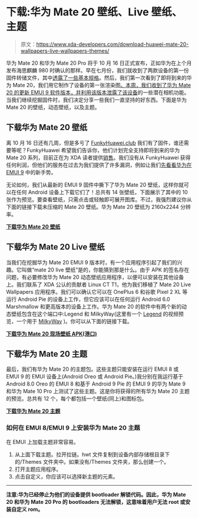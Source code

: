 # 下载:华为 Mate 20 壁纸、Live 壁纸、主题

> 原文：<https://www.xda-developers.com/download-huawei-mate-20-wallpapers-live-wallpapers-themes/>

华为 Mate 20 和华为 Mate 20 Pro 将于 10 月 16 日正式宣布，正如华为在上个月发布海思麒麟 980 时确认的那样。早在七月份，我们就收到了两款设备的第一份固件转储文件，其中[透露了一些基本规格](https://www.xda-developers.com/huawei-mate-20-specifications-features-rumor/)。然后，我们第一次看到了即将到来的华为 Mate 20，我们用它制作了设备的第一张渲染图[。本周，我们收到了华为 Mate 20 的更新 EMUI 9 软件版本，并利用该版本](https://www.xda-developers.com/huawei-mate-20-notch-render-specifications/)[泄露了该设备](https://www.xda-developers.com/possible-huawei-mate-20-camera-features/)的一些潜在相机功能。当我们继续挖掘固件时，我们决定分享一些我们一直坚持的好东西。下面是华为 Mate 20 的壁纸，动态壁纸，以及主题。

## 下载华为 Mate 20 壁纸

离 10 月 16 日还有几周，但是多亏了 [FunkyHuawei.club](https://funkyhuawei.club/) 我们有了固件，谁还需要等呢？FunkyHuawei 希望我们告诉你，他们计划完全支持即将到来的华为 Mate 20 系列，目前正在为 XDA 读者提供[销售](https://funkyhuawei.club/xdaspecial)。我们没有从 FunkyHuawei 获得任何利润，但他们的服务在过去为我们提供了许多漏洞，例如让我们[先看看华为在 EMUI 9](https://www.xda-developers.com/emui-9-android-pie-honor-10-gestures/) 中的新手势。

无论如何，我们从最新的 EMUI 9 固件中撕下了华为 Mate 20 壁纸，这样你就可以在任何 Android 设备上下载它们了！总共有 14 张壁纸，下面展示了其中的 10 张作为预览。要查看壁纸，只需点击或轻触即可展开图库。不过，我强烈建议你从下面的链接下载未压缩的 Mate 20 壁纸。华为 Mate 20 壁纸为 2160x2244 分辨率。

[**下载华为 Mate 20 壁纸**](https://www.androidfilehost.com/?fid=1322778262904009578)

## 下载华为 Mate 20 Live 壁纸

当我们在挖掘华为 Mate 20 EMUI 9 版本时，有一个应用程序引起了我们的兴趣。它叫做“mate 20 live 壁纸”是的，你能猜到那是什么。由于 APK 的签名存在问题，有必要修改华为 Mate 20 动态壁纸应用程序，以便可以安装在其他设备上。我们联系了 XDA 公认的贡献者 Linux CT T1，他为我们移植了 Mate 20 Live Wallpapers 应用程序。我们可以确认它可以在 OnePlus 6 和谷歌 Pixel 2 XL 等运行 Android Pie 的设备上工作，但它应该可以在任何运行 Android 6.0 Marshmallow 和更高版本的设备上工作。华为 Mate 20 的软件中有两个新的动态壁纸包含在这个端口中:Legend 和 MilkyWay(这里有一个 [Legend](https://www.youtube.com/watch?v=6t3CZNH9qzY) 的视频预览，一个用于 [MilkyWay](https://www.youtube.com/watch?v=ibPK0kJaxUg) )。你可以从下面的链接下载。

[**下载华为 Mate 20 现场壁纸 APK(港口)**](https://www.androidfilehost.com/?fid=1322778262904009576)

## 下载华为 Mate 20 主题

最后，我们有华为 Mate 20 的主题包。这些主题只能安装在运行 EMUI 8 或 EMUI 9 的 EMUI 设备上(Android Oreo 或 Android Pie。)我分别在我运行基于 Android 8.0 Oreo 的 EMUI 8 和基于 Android 9 Pie 的 EMUI 9 的华为 Mate 9 和华为 Mate 10 Pro 上测试了这些主题。这是你将获得的所有华为 Mate 20 主题的预览。总共有 12 个，每个都包括一个壁纸(同上)和图标包。

[**下载华为 Mate 20 主题**](https://www.androidfilehost.com/?fid=1322778262904009577)

### 如何在 EMUI 8/EMUI 9 上安装华为 Mate 20 主题

在 EMUI 上加载主题非常容易。

1.  从上面下载主题。拉开拉链。hwt 文件复制到设备内部存储根目录下的/Themes 文件夹中。如果没有/Themes 文件夹，那么创建一个。
2.  打开主题应用程序。
3.  点击自定义，你应该可以选择新主题的元素。

* * *

**注意:华为已经停止为他们的设备提供 bootloader 解锁代码。因此，华为 Mate 20 和华为 Mate 20 Pro 的 bootloaders 无法解锁，这意味着用户无法 root 或安装自定义 rom。**